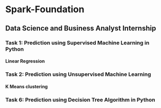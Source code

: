 # Spark-Foundation
## Data Science and Business Analyst Internship
### Task 1: Prediction using Supervised Machine Learning in Python
#### Linear Regression
### Task 2: Prediction using Unsupervised Machine Learning 
#### K Means clustering
### Task 6: Prediction using Decision Tree Algorithm in Python
